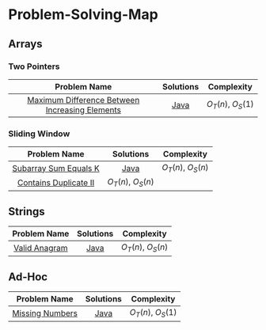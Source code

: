 # Problem-Solving-Map

## Arrays

### Two Pointers

| Problem Name | Solutions | Complexity |
|:-:|:-:|:-:|
| [Maximum Difference Between Increasing Elements](https://leetcode.com/problems/maximum-difference-between-increasing-elements/description/) | [Java](arrays/MaximumDifference.java) | $O_T(n),\ O_S(1)$|

### Sliding Window

| Problem Name | Solutions | Complexity |
|:-:|:-:|:-:|
| [Subarray Sum Equals K](https://leetcode.com/problems/subarray-sum-equals-k) | [Java](arrays/prefixSum/SumEqualsK.java) | $O_T(n),\ O_S(n)$ |
| [Contains Duplicate II](https://leetcode.com/problems/contains-duplicate-ii) | $O_T(n),\ O_S(n)$ |

## Strings

| Problem Name | Solutions | Complexity |
|:-:|:-:|:-:|
| [Valid Anagram](https://leetcode.com/problems/valid-anagram/) | [Java](slidingWindow/ValidAnagram.java)| $O_T(n),\ O_S(n)$ |

## Ad-Hoc

| Problem Name | Solutions | Complexity |
|:-:|:-:|:-:|
| [Missing Numbers](https://leetcode.com/problems/missing-number/) | [Java](./arrays/MissingNumber/MissingNumber.java) | $O_T(n),\ O_S(1)$ |
